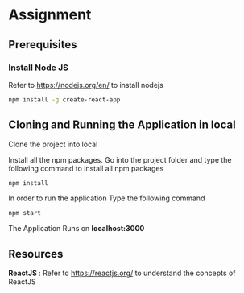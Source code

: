 # Assignment
 

## Prerequisites

### Install Node JS
Refer to https://nodejs.org/en/ to install nodejs


```bash
npm install -g create-react-app
```

## Cloning and Running the Application in local

Clone the project into local

Install all the npm packages. Go into the project folder and type the following command to install all npm packages

```bash
npm install
```

In order to run the application Type the following command

```bash
npm start
```

The Application Runs on **localhost:3000**

## Resources

**ReactJS** : Refer to https://reactjs.org/ to understand the concepts of ReactJS


